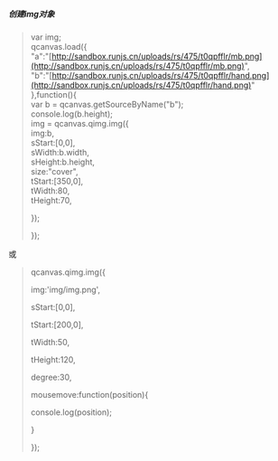 ##### 创建img对象

> var img;  
> qcanvas.load\({  
>     "a":"[http://sandbox.runjs.cn/uploads/rs/475/t0qpfflr/mb.png](http://sandbox.runjs.cn/uploads/rs/475/t0qpfflr/mb.png)",  
>     "b":"[http://sandbox.runjs.cn/uploads/rs/475/t0qpfflr/hand.png](http://sandbox.runjs.cn/uploads/rs/475/t0qpfflr/hand.png)"  
> },function\(\){  
>     var b = qcanvas.getSourceByName\("b"\);  
>     console.log\(b.height\);  
>     img = qcanvas.qimg.img\({  
>         img:b,  
>         sStart:\[0,0\],  
>         sWidth:b.width,  
>         sHeight:b.height,  
>         size:"cover",  
>         tStart:\[350,0\],  
>         tWidth:80,  
>         tHeight:70,
>
> }\);
>
> }\);

或

> qcanvas.qimg.img\({
>
> img:'img/img.png',
>
> sStart:\[0,0\],
>
> tStart:\[200,0\],
>
> tWidth:50,
>
> tHeight:120,
>
> degree:30,
>
> mousemove:function\(position\){
>
> console.log\(position\);
>
> }
>
> }\);



